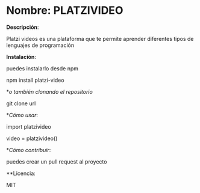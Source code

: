 # Nombre: PLATZIVIDEO
**Descripción**:

Platzi videos es una plataforma que te permite aprender diferentes tipos de lenguajes de programación

**Instalación**:

puedes instalarlo desde npm

npm install platzi-video

**o también clonando el repositorio*

git clone url

**Cómo usar*:

import platzivideo

video = platzivideo()

**Cómo contribuir*:

puedes crear un pull request al proyecto

**Licencia: 

MIT

